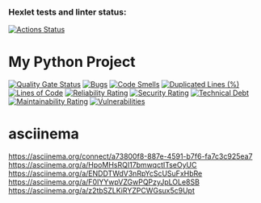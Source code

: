 ### Hexlet tests and linter status:
[![Actions Status](https://github.com/chigiriyap/python-project-49/actions/workflows/hexlet-check.yml/badge.svg)](https://github.com/chigiriyap/python-project-49/actions)

# My Python Project

[![Quality Gate Status](https://sonarcloud.io/api/project_badges/measure?project=chigiriyap_python-project-49&metric=alert_status)](https://sonarcloud.io/summary/new_code?id=chigiriyap_python-project-49)
[![Bugs](https://sonarcloud.io/api/project_badges/measure?project=chigiriyap_python-project-49&metric=bugs)](https://sonarcloud.io/summary/new_code?id=chigiriyap_python-project-49)
[![Code Smells](https://sonarcloud.io/api/project_badges/measure?project=chigiriyap_python-project-49&metric=code_smells)](https://sonarcloud.io/summary/new_code?id=chigiriyap_python-project-49)
[![Duplicated Lines (%)](https://sonarcloud.io/api/project_badges/measure?project=chigiriyap_python-project-49&metric=duplicated_lines_density)](https://sonarcloud.io/summary/new_code?id=chigiriyap_python-project-49)
[![Lines of Code](https://sonarcloud.io/api/project_badges/measure?project=chigiriyap_python-project-49&metric=ncloc)](https://sonarcloud.io/summary/new_code?id=chigiriyap_python-project-49)
[![Reliability Rating](https://sonarcloud.io/api/project_badges/measure?project=chigiriyap_python-project-49&metric=reliability_rating)](https://sonarcloud.io/summary/new_code?id=chigiriyap_python-project-49)
[![Security Rating](https://sonarcloud.io/api/project_badges/measure?project=chigiriyap_python-project-49&metric=security_rating)](https://sonarcloud.io/summary/new_code?id=chigiriyap_python-project-49)
[![Technical Debt](https://sonarcloud.io/api/project_badges/measure?project=chigiriyap_python-project-49&metric=sqale_index)](https://sonarcloud.io/summary/new_code?id=chigiriyap_python-project-49)
[![Maintainability Rating](https://sonarcloud.io/api/project_badges/measure?project=chigiriyap_python-project-49&metric=sqale_rating)](https://sonarcloud.io/summary/new_code?id=chigiriyap_python-project-49)
[![Vulnerabilities](https://sonarcloud.io/api/project_badges/measure?project=chigiriyap_python-project-49&metric=vulnerabilities)](https://sonarcloud.io/summary/new_code?id=chigiriyap_python-project-49)

# asciinema
https://asciinema.org/connect/a73800f8-887e-4591-b7f6-fa7c3c925ea7
https://asciinema.org/a/HpoMHsRQI17bmwqctITseOyUC
https://asciinema.org/a/ENDDTWdV3nRpYcScUSuFxHbRe
https://asciinema.org/a/F0IYYwpVZGwPQPzyJpLOLe8SB
https://asciinema.org/a/z2tbSZLKiRYZPCWGsux5c9Upt
